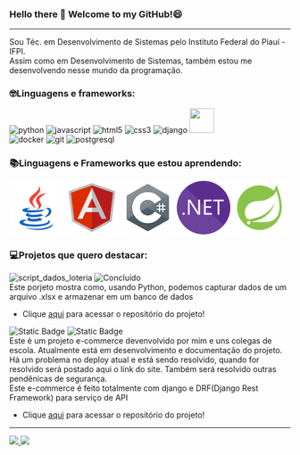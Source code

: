 ### Hello there 👋 Welcome to my GitHub!😄
---
Sou Téc. em Desenvolvimento de Sistemas pelo Instituto Federal do Piauí - IFPI.  
Assim como em Desenvolvimento de Sistemas, também estou me desenvolvendo nesse mundo da programação.  

### 🤓Linguagens e frameworks:  
![python](https://img.shields.io/badge/python-%233776AB?style=for-the-badge&logo=python&logoColor=yellow)
![javascript](https://img.shields.io/badge/javascript-%23F7DF1E?style=for-the-badge&logo=javascript&logoColor=black)
![html5](https://img.shields.io/badge/html5-%23E34F26?style=for-the-badge&logo=html5&logoColor=black)
![css3](https://img.shields.io/badge/css3-%231572B6?style=for-the-badge&logo=css3&logoColor=black)
![django](https://img.shields.io/badge/django-%23092E20?style=for-the-badge&logo=django)
[<img src="https://cdn.jsdelivr.net/gh/devicons/devicon@latest/icons/djangorest/djangorest-line.svg" style="width:44px; height:44px"/>](https://www.django-rest-framework.org/)  
![docker](https://img.shields.io/badge/docker-%232496ED?style=for-the-badge&logo=docker&logoColor=black)
![git](https://img.shields.io/badge/git-%23F05032?style=for-the-badge&logo=git&logoColor=black)
![postgresql](https://img.shields.io/badge/postgresql-%234169E1?style=for-the-badge&logo=postgresql&logoColor=white)  
### :books:Linguagens e Frameworks que estou aprendendo:  
[<img src="svg/java.svg" alt="">](https://docs.oracle.com/en/java/)
[<img src="svg/angular.svg" alt="">](https://angular.io/docs)
[<img src="svg/csharp.svg" alt="">](https://learn.microsoft.com/pt-br/dotnet/csharp/)
[<img src="svg/dotnet.svg" alt="">](https://learn.microsoft.com/en-us/dotnet/)
[<img src="svg/springboot.svg" alt="">](https://docs.spring.io/spring-boot/docs/current/reference/htmlsingle/)
### :computer:Projetos que quero destacar:
![script_dados_loteria](https://img.shields.io/badge/script_dados_loteria-%234169E1?style=for-the-badge)
![Concluído](http://img.shields.io/static/v1?label=STATUS&message=CONCLUÍDO&color=GREEN&style=for-the-badge)  
Este porjeto mostra como, usando Python, podemos capturar dados de um arquivo .xlsx e armazenar em um banco de dados  
* Clique [aqui](https://github.com/SrJohn369/Scripts-Dados-Loteria) para acessar o repositório do projeto!  
  
![Static Badge](https://img.shields.io/badge/campus_store-%234169E1?style=for-the-badge)
![Static Badge](https://img.shields.io/badge/status-em_desenvolvimento-blue?style=for-the-badge&labelColor=grey)  
Este é um projeto e-commerce devenvolvido por mim e uns colegas de escola. Atualmente está em desenvolvimento e documentação do projeto.  
Há um problema no deploy atual e está sendo resolvido, quando for resolvido será postado aqui o link do site. Também será resolvido outras pendênicas de segurança.  
Este e-commerce é feito totalmente com django e DRF(Django Rest Framework) para serviço de API  
* Clique [aqui](https://github.com/SrJohn369/campus-store/tree/main) para acessar o repositório do projeto!
----
<div>
  <a href="https://github.com/SrJohn369">
  <img loading="lazy" height="180em" src="https://github-readme-stats.vercel.app/api/top-langs/?username=SrJohn369&layout=compact&langs_count=7&theme=codeSTACKr"/>
  <img loading="lazy" height="180em" src="https://github-readme-stats.vercel.app/api?username=SrJohn369&show_icons=true&theme=codeSTACKr&include_all_commits=true&count_private=true"/>
</div>
